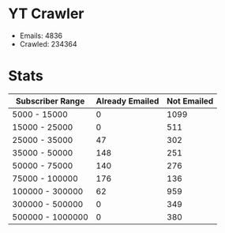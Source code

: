 # YT Crawler
- Emails: 4836
- Crawled: 234364

# Stats
| Subscriber Range  | Already Emailed | Not Emailed |
|-------|-------|-------|
| 5000 - 15000 | 0 | 1099 |
| 15000 - 25000 | 0 | 511 |
| 25000 - 35000 | 47 | 302 |
| 35000 - 50000 | 148 | 251 |
| 50000 - 75000 | 140 | 276 |
| 75000 - 100000 | 176 | 136 |
| 100000 - 300000 | 62 | 959 |
| 300000 - 500000 | 0 | 349 |
| 500000 - 1000000 | 0 | 380 |
